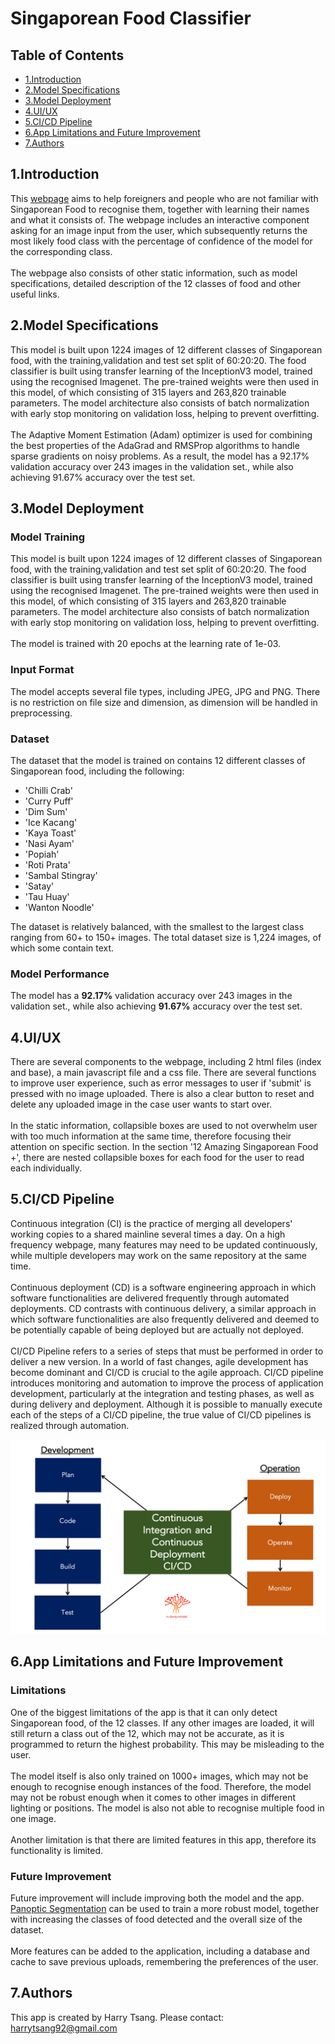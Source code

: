 
<h1>Singaporean Food Classifier</h1>

## Table of Contents

- [1.Introduction](#1.introduction)
- [2.Model Specifications](#2.model-specifications)
- [3.Model Deployment](#3.Model-Deployment)
- [4.UI/UX](#4.UI/UX)
- [5.CI/CD Pipeline](#5.CI/CD-Pipeline)
- [6.App Limitations and Future Improvement](#6.App-Limitations-and-Future-Improvement)
- [7.Authors](#7.Authors)

## 1.Introduction

This [webpage](http://harrytsang.aiap.okdapp.tekong.aisingapore.net/) aims to help foreigners and people who are not familiar with Singaporean Food to recognise them, together with learning their names and what it consists of. The webpage includes an interactive component asking for an image input from the user, which subsequently returns the most likely food class with the percentage of confidence of the model for the corresponding class. 
<br>
<br>
The webpage also consists of other static information, such as model specifications, detailed description of the 12 classes of food and other useful links.

## 2.Model Specifications

This model is built upon 1224 images of 12 different classes of Singaporean food, with the training,validation and test set split of 60:20:20.
The food classifier is built using transfer learning of the InceptionV3 model, trained using the recognised Imagenet. The pre-trained weights were then used in this model,
of which consisting of 315 layers and 263,820 trainable parameters. The model architecture also consists of batch normalization with early stop monitoring on validation loss, 
helping to prevent overfitting. 
<br>
<br>
The Adaptive Moment Estimation (Adam) optimizer is used for combining the best properties of the AdaGrad and RMSProp algorithms to handle sparse gradients on noisy problems. 
As a result, the model has  a 92.17% validation accuracy over 243 images in the validation set., while also achieving 91.67% accuracy over the test set.

## 3.Model Deployment

### Model Training

This model is built upon 1224 images of 12 different classes of Singaporean food, with the training,validation and test set split of 60:20:20.
The food classifier is built using transfer learning of the InceptionV3 model, trained using the recognised Imagenet. The pre-trained weights were then used in this model,
of which consisting of 315 layers and 263,820 trainable parameters. The model architecture also consists of batch normalization with early stop monitoring on validation loss, 
helping to prevent overfitting. 
<br>
<br>
The model is trained with 20 epochs at the learning rate of 1e-03.

### Input Format

The model accepts several file types, including JPEG, JPG and PNG. There is no restriction on file size and dimension, as dimension will be handled in preprocessing.

### Dataset

The dataset that the model is trained on contains 12 different classes of Singaporean food, including the following:

- 'Chilli Crab'
- 'Curry Puff'
- 'Dim Sum'
- 'Ice Kacang'
- 'Kaya Toast'
- 'Nasi Ayam'
- 'Popiah'
- 'Roti Prata'
- 'Sambal Stingray'
- 'Satay'
- 'Tau Huay'
- 'Wanton Noodle'

The dataset is relatively balanced, with the smallest to the largest class ranging from 60+ to 150+ images. The total dataset size is 1,224 images, of which some contain text.

### Model Performance

The model has  a <b>92.17%</b> validation accuracy over 243 images in the validation set., while also achieving <b>91.67%</b> accuracy over the test set.

## 4.UI/UX

There are several components to the webpage, including 2 html files (index and base), a main javascript file and a css file. There are several functions to improve user experience, such as error messages to user if 'submit' is pressed with no image uploaded. There is also a clear button to reset and delete any uploaded image in the case user wants to start over.
<br>
<br>
In the static information, collapsible boxes are used to not overwhelm user with too much information at the same time, therefore focusing their attention on specific section. In the section '12 Amazing Singaporean Food +', there are nested collapsible boxes for each food for the user to read each individually.

## 5.CI/CD Pipeline

Continuous integration (CI) is the practice of merging all developers' working copies to a shared mainline several times a day. On a high frequency webpage, many features may need to be updated continuously, while multiple developers may work on the same repository at the same time.
<br>
<br>
Continuous deployment (CD) is a software engineering approach in which software functionalities are delivered frequently through automated deployments. CD contrasts with continuous delivery, a similar approach in which software functionalities are also frequently delivered and deemed to be potentially capable of being deployed but are actually not deployed.
<br>
<br>
CI/CD Pipeline refers to a series of steps that must be performed in order to deliver a new version. In a world of fast changes, agile development has become dominant and CI/CD is crucial to the agile approach. CI/CD pipeline introduces monitoring and automation to improve the process of application development, particularly at the integration and testing phases, as well as during delivery and deployment. Although it is possible to manually execute each of the steps of a CI/CD pipeline, the true value of CI/CD pipelines is realized through automation.

<div style="text-align:center"><img src="diagram.png" /></div>

## 6.App Limitations and Future Improvement

### Limitations

One of the biggest limitations of the app is that it can only detect Singaporean food, of the 12 classes. If any other images are loaded, it will still return a class out of the 12, which may not be accurate, as it is programmed to return the highest probability. This may be misleading to the user.
<br>
<br>
The model itself is also only trained on 1000+ images, which may not be enough to recognise enough instances of the food. Therefore, the model may not be robust enough when it comes to other images in different lighting or positions. The model is also not able to recognise multiple food in one image. 
<br>
<br>
Another limitation is that there are limited features in this app, therefore its functionality is limited.

### Future Improvement

Future improvement will include improving both the model and the app. [Panoptic Segmentation](https://github.com/topics/panoptic-segmentation) can be used to train a more robust model, together with increasing the classes of food detected and the overall size of the dataset.
<br>
<br>
More features can be added to the application, including a database and cache to save previous uploads, remembering the preferences of the user.

## 7.Authors

This app is created by Harry Tsang. Please contact: [harrytsang92@gmail.com](harrytsang92@gmail.com)
